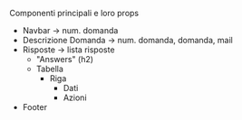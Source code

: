Componenti principali e loro props

* Navbar -> num. domanda
* Descrizione Domanda -> num. domanda, domanda, mail
* Risposte -> lista risposte
    * "Answers" (h2) 
    * Tabella 
        * Riga
            * Dati
            * Azioni
* Footer